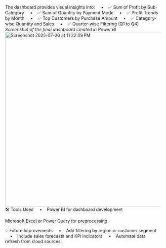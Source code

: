 The dashboard provides visual insights into:
    •    ✅ Sum of Profit by Sub-Category
    •    ✅ Sum of Quantity by Payment Mode
    •    ✅ Profit Trends by Month
    •    ✅ Top Customers by Purchase Amount
    •    ✅ Category-wise Quantity and Sales
    •    ✅ Quarter-wise Filtering (Q1 to Q4)
*Screenshot of the final dashboard created in Power BI*
<img width="1013" height="564" alt="Screenshot 2025-07-20 at 11 22 09 PM" src="https://github.com/user-attachments/assets/4479227f-fa43-469f-b63a-9e0d686f6e61" />
🛠️ Tools Used
    •    Power BI for dashboard development

Microsoft Excel or Power Query for preprocessing

💡 Future Improvements
    •    Add filtering by region or customer segment
    •    Include sales forecasts and KPI indicators
    •    Automate data refresh from cloud sources
